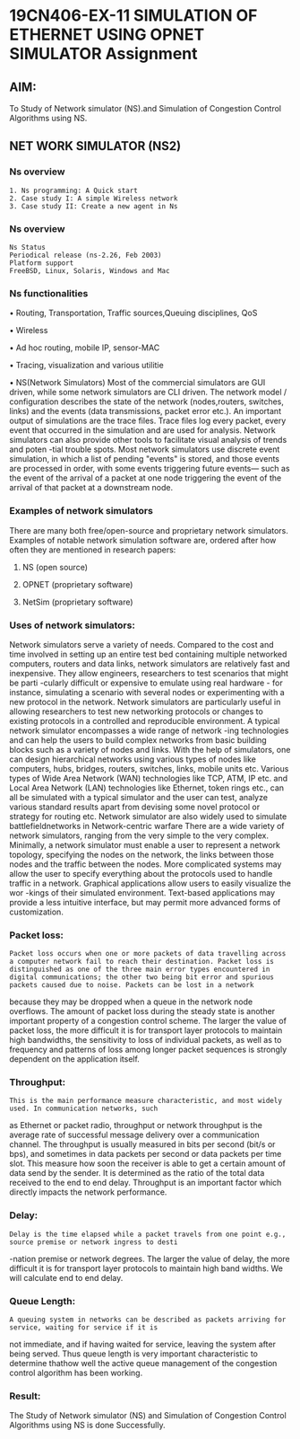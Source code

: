 # 19CN406-EX-11 SIMULATION OF ETHERNET USING OPNET SIMULATOR Assignment
## AIM:
To Study of Network simulator (NS).and Simulation of Congestion Control Algorithms using NS.

## NET WORK SIMULATOR (NS2)
### Ns overview
```
1. Ns programming: A Quick start
2. Case study I: A simple Wireless network
3. Case study II: Create a new agent in Ns
```
### Ns overview
```
Ns Status
Periodical release (ns-2.26, Feb 2003)
Platform support
FreeBSD, Linux, Solaris, Windows and Mac
```
### Ns functionalities

• Routing, Transportation, Traffic sources,Queuing disciplines, QoS 

• Wireless 

• Ad hoc routing, mobile IP, sensor-MAC 

• Tracing, visualization and various utilitie 

• NS(Network Simulators) Most of the commercial simulators are GUI driven, while some network simulators are
CLI driven. The network model / configuration describes the state of the network (nodes,routers, switches,
links) and the events (data transmissions, packet error etc.). An important output of simulations are the
trace files. Trace files log every packet, every event that occurred in the simulation and are used for
analysis. Network simulators can also provide other tools to facilitate visual analysis of trends and poten
-tial trouble spots. Most network simulators use discrete event simulation, in which a list of pending
"events" is stored, and those events are processed in order, with some events triggering future events— such
as the event of the arrival of a packet at one node triggering the event of the arrival of that packet at
a downstream node. 

### Examples of network simulators

There are many both free/open-source and proprietary network simulators. Examples of notable network simulation software are, ordered after how often they are mentioned in research papers:

1. NS (open source)

2. OPNET (proprietary software)

3. NetSim (proprietary software)
### Uses of network simulators:

Network simulators serve a variety of needs. Compared to the cost and time involved in setting up an 
entire test bed containing multiple networked computers, routers and data links, network simulators are
relatively fast and inexpensive. They allow engineers, researchers to test scenarios that might be parti
-cularly difficult or expensive to emulate using real hardware - for instance, simulating a scenario with
several nodes or experimenting with a new protocol in the network. Network simulators are particularly 
useful in allowing researchers to test new networking protocols or changes to existing protocols in a 
controlled and reproducible environment. A typical network simulator encompasses a wide range of network
-ing technologies and can help the users to build complex networks from basic building blocks such as a 
variety of nodes and links. With the help of simulators, one can design hierarchical networks using 
various types of nodes like computers, hubs, bridges, routers, switches, links, mobile units etc. Various 
types of Wide Area Network (WAN) technologies like TCP, ATM, IP etc. and Local Area Network (LAN) technologies
like Ethernet, token rings etc., can all be simulated with a typical simulator and the user can test, analyze
various standard results apart from devising some novel protocol or strategy for routing etc. Network simulator
are also widely used to simulate battlefieldnetworks in Network-centric warfare There are a wide variety of 
network simulators, ranging from the very simple to the very complex. Minimally, a network simulator must 
enable a user to represent a network topology, specifying the nodes on the network, the links between those 
nodes and the traffic between the nodes. More complicated systems may allow the user to specify everything about
the protocols used to handle traffic in a network. Graphical applications allow users to easily visualize the wor
-kings of their simulated environment. Text-based applications may provide a less intuitive interface, but may 
permit more advanced forms of customization.

### Packet loss:

    Packet loss occurs when one or more packets of data travelling across a computer network fail to reach their destination. Packet loss is distinguished as one of the three main error types encountered in digital communications; the other two being bit error and spurious packets caused due to noise. Packets can be lost in a network
because they may be dropped when a queue in the network node overflows. The amount of packet loss during the 
steady state is another important property of a congestion control scheme. The larger the value of packet loss,
the more difficult it is for transport layer protocols to maintain high bandwidths, the sensitivity to loss of 
individual packets, as well as to frequency and patterns of loss among longer packet sequences is strongly 
dependent on the application itself.

### Throughput:

    This is the main performance measure characteristic, and most widely used. In communication networks, such 
as Ethernet or packet radio, throughput or network throughput is the average rate of successful message delivery
over a communication channel. The throughput is usually measured in bits per second (bit/s or bps), and sometimes
in data packets per second or data packets per time slot. This measure how soon the receiver is able to get a 
certain amount of data send by the sender. It is determined as the ratio of the total data received to the end 
to end delay. Throughput is an important factor which directly impacts the network performance.

### Delay:

    Delay is the time elapsed while a packet travels from one point e.g., source premise or network ingress to desti
-nation premise or network degrees. The larger the value of delay, the more difficult it is for transport layer 
protocols to maintain high band widths. We will calculate end to end delay.

### Queue Length:

    A queuing system in networks can be described as packets arriving for service, waiting for service if it is 
not immediate, and if having waited for service, leaving the system after being served. Thus queue length is 
very important characteristic to determine thathow well the active queue management of the congestion control 
algorithm has been working.

### Result:
The Study of Network simulator (NS) and Simulation of Congestion Control Algorithms using NS is done Successfully.

